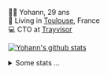 <p>
  👨🏻 <bold>Yohann</bold>, 29 ans<br/>
  💼 Living in <a href="https://www.google.com/maps?q=toulouse">Toulouse</a>, France<br/>
  💻 CTO at <a href="https://trayvisor.com/">Trayvisor</a><br/>
</p>

<a href="https://github.com/anuraghazra/github-readme-stats"><img align="center" src="https://github-readme-stats-dviw-8taegaswk-yohann84ls-projects.vercel.app//api?username=yohann84L&show_icons=true&include_all_commits=true" alt="Yohann's github stats" /> </a>


<details>
  <summary>Some stats ...</summary><br/>
  

<!--START_SECTION:waka-->
![Code Time](http://img.shields.io/badge/Code%20Time-1%2C229%20hrs%209%20mins-blue)

![Profile Views](http://img.shields.io/badge/Profile%20Views-0-blue)

**🐱 My GitHub Data** 

> 📦 440.9 kB Used in GitHub's Storage 
 > 
> 🏆 302 Contributions in the Year 2025
 > 
> 🚫 Not Opted to Hire
 > 
> 📜 26 Public Repositories 
 > 
> 🔑 21 Private Repositories 
 > 
**I'm an Early 🐤** 

```text
🌞 Morning                21366 commits       ████████░░░░░░░░░░░░░░░░░   30.26 % 
🌆 Daytime                40563 commits       ██████████████░░░░░░░░░░░   57.44 % 
🌃 Evening                8551 commits        ███░░░░░░░░░░░░░░░░░░░░░░   12.11 % 
🌙 Night                  136 commits         ░░░░░░░░░░░░░░░░░░░░░░░░░   00.19 % 
```
📅 **I'm Most Productive on Wednesday** 

```text
Monday                   13287 commits       █████░░░░░░░░░░░░░░░░░░░░   18.82 % 
Tuesday                  13257 commits       █████░░░░░░░░░░░░░░░░░░░░   18.77 % 
Wednesday                14746 commits       █████░░░░░░░░░░░░░░░░░░░░   20.88 % 
Thursday                 14369 commits       █████░░░░░░░░░░░░░░░░░░░░   20.35 % 
Friday                   13632 commits       █████░░░░░░░░░░░░░░░░░░░░   19.30 % 
Saturday                 489 commits         ░░░░░░░░░░░░░░░░░░░░░░░░░   00.69 % 
Sunday                   836 commits         ░░░░░░░░░░░░░░░░░░░░░░░░░   01.18 % 
```


📊 **This Week I Spent My Time On** 

```text
🕑︎ Time Zone: Europe/Paris

💬 Programming Languages: 
HTTP Request             25 mins             █████████████████████████   100.00 % 

🔥 Editors: 
Zed                      25 mins             █████████████████████████   100.00 % 

💻 Operating System: 
Mac                      25 mins             █████████████████████████   100.00 % 
```

**I Mostly Code in Python** 

```text
Python                   25 repos            ██████████████░░░░░░░░░░░   54.35 % 
Jupyter Notebook         4 repos             ██░░░░░░░░░░░░░░░░░░░░░░░   08.70 % 
JavaScript               3 repos             ██░░░░░░░░░░░░░░░░░░░░░░░   06.52 % 
HTML                     2 repos             █░░░░░░░░░░░░░░░░░░░░░░░░   04.35 % 
Shell                    1 repo              █░░░░░░░░░░░░░░░░░░░░░░░░   02.17 % 
```




 Last Updated on 31/03/2025 00:41:18 UTC
<!--END_SECTION:waka-->

